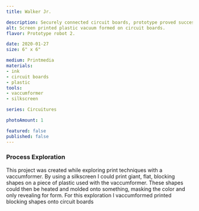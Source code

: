 ```yaml
---
title: Walker Jr.

description: Securely connected circuit boards, prototype proved successful, next scaling. 
alt: Screen printed plastic vacuum formed on circuit boards.
flavor: Prototype robot 2.

date: 2020-01-27
size: 6" x 6"

medium: Printmedia
materials:
- ink
- circuit boards
- plastic
tools:
- vaccumformer
- silkscreen

series: Circuitures

photoAmount: 1

featured: false
published: false
---
```


### Process Exploration
This project was created while exploring print techniques with a vaccumformer.
By using a silkscreen I could print giant, flat, blocking shapes on a piece of plastic used with the vaccumformer.
These shapes could then be heated and molded onto something, masking the color and only revealing for form. 
For this exploration I vaccumformed printed blocking shapes onto circuit boards

